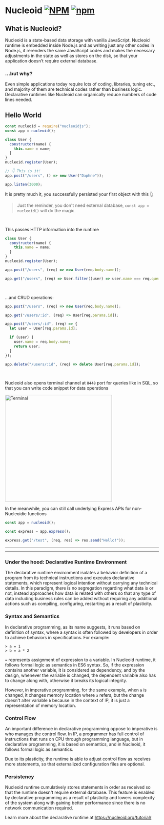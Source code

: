 # Nucleoid [![NPM](https://img.shields.io/npm/l/nucleoidjs)](https://www.apache.org/licenses/LICENSE-2.0) [![npm](https://img.shields.io/npm/v/nucleoidjs)](https://www.npmjs.com/package/nucleoidjs)

## What is Nucleoid?

Nucleoid is a state-based data storage with vanilla JavaScript. Nucleoid runtime is embedded inside Node.js and as
writing just any other codes in Node.js, it rerenders the same JavaScript codes and makes the necessary adjustments
in the state as well as stores on the disk, so that your application doesn't require external database.

### ...but why?

Even simple applications today require lots of coding, libraries, tuning etc., and majority of them are technical codes
rather than business logic. Declarative runtimes like Nucleoid can organically reduce numbers of code lines needed.

## Hello World

```javascript
const nucleoid = require("nucleoidjs");
const app = nucleoid();

class User {
  constructor(name) {
    this.name = name;
  }
}
nucleoid.register(User);

// 👇 This is it!
app.post("/users", () => new User("Daphne"));

app.listen(3000);
```

It is pretty much it, you successfully persisted your first object with this :point_up_2:

> Just the reminder, you don't need external database, `const app = nucleoid()` will do the magic.

<br/>

This passes HTTP information into the runtime

```javascript
class User {
  constructor(name) {
    this.name = name;
  }
}
nucleoid.register(User);

app.post("/users", (req) => new User(req.body.name));

app.get("/users", (req) => User.filter((user) => user.name === req.query.name));
```

<br/>

...and CRUD operations:

```javascript
app.post("/users", (req) => new User(req.body.name));

app.get("/users/:id", (req) => User[req.params.id]);

app.post("/users/:id", (req) => {
  let user = User[req.params.id];

  if (user) {
    user.name = req.body.name;
    return user;
  }
});

app.delete("/users/:id", (req) => delete User[req.params.id]);
```

<br/>

Nucleoid also opens terminal channel at `8448` port for queries like in SQL, so that you can write code snippet for data operations

<img src="https://media.giphy.com/media/aGQyuZ4ggB4SaPRc1g/giphy.gif" alt="Terminal" width="350"/>

In the meanwhile, you can still call underlying Express APIs for non-Nucleoidic functions

```javascript
const app = nucleoid();

const express = app.express();

express.get("/test", (req, res) => res.send("Hello!"));
```

---

---

### Under the hood: Declarative Runtime Environment

The declarative runtime environment isolates a behavior definition of a program from its technical instructions and
executes declarative statements, which represent logical intention without carrying any technical details. In this
paradigm, there is no segregation regarding what data is or not, instead approaches how data is related with others so
that any type of data including business rules can be added without requiring any additional actions such as compiling,
configuring, restarting as a result of plasticity.

### Syntax and Semantics

In declarative programming, as its name suggests, it runs based on definition of syntax, where a syntax is often
followed by developers in order to achieve behaviors in specifications. For example:

```
> a = 1
> b = a * 2
```

`=` represents assignment of expression to a variable. In Nucleoid runtime, it follows formal logic as semantics in ES6
syntax. So, if the expression contains another variable, it is considered as dependency, and by the design, whenever the
variable is changed, the dependent variable also has to change along with, otherwise it breaks its logical integrity.

However, in imperative programming, for the same example, when `a` is changed, it changes memory location where `a`
refers, but the change doesn't alter variable `b` because in the context of IP, it is just a representation of memory
location.

### Control Flow

An important difference in declarative programming oppose to imperative is who manages the control flow. In IP, a
programmer has full control of instructions that runs on CPU through programming language, but in declarative
programming, it is based on semantics, and in Nucleoid, it follows formal logic as semantics.

Due to its plasticity, the runtime is able to adjust control flow as receives more statements, so that externalized
configuration files are optional.

### Persistency

Nucleoid runtime cumulatively stores statements in order as received so that the runtime doesn't require external
database. This feature is enabled by declarative programming as a result of plasticity and lowers complexity of the
system along with gaining better performance since there is no network communication required.

Learn more about the declarative runtime at https://nucleoid.org/tutorial/

